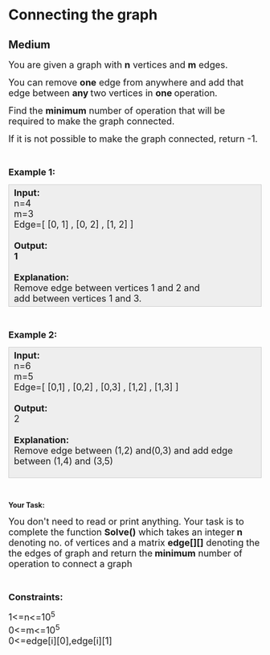 # Connecting the graph
## Medium
<div class="problems_problem_content__Xm_eO"><p><span style="font-size:18px">You are given a graph with <strong>n</strong> vertices and <strong>m</strong> edges.</span></p>

<p><span style="font-size:18px">You can remove <strong>one</strong> edge from anywhere and add that edge between&nbsp;<strong>any </strong>two vertices in <strong>one </strong>operation.</span></p>

<p><span style="font-size:18px">Find the <strong>minimum</strong> number of operation&nbsp;that will be required to make the graph connected.</span></p>

<p><span style="font-size:18px">If it is not possible to make the graph connected, return -1.</span></p>

<p>&nbsp;</p>

<p><span style="font-size:18px"><strong>Example 1:</strong>&nbsp;</span></p>

<div data-darkreader-inline-bgcolor="" data-darkreader-inline-bgimage="" data-darkreader-inline-border-bottom="" data-darkreader-inline-border-left="" data-darkreader-inline-border-right="" data-darkreader-inline-border-top="" style="background: rgb(238, 238, 238); border: 1px solid rgb(204, 204, 204); padding: 5px 10px; --darkreader-inline-bgimage: initial; --darkreader-inline-bgcolor:#222426; --darkreader-inline-border-top:#3e4446; --darkreader-inline-border-right:#3e4446; --darkreader-inline-border-bottom:#3e4446; --darkreader-inline-border-left:#3e4446;"><span style="font-size:18px"><strong>Input:</strong><br>
n=4<br>
m=3<br>
Edge=[ [0, 1] , [0, 2] , [1, 2] ]<br>
<br>
<strong>Output:<br>
1<br>
<br>
Explanation:</strong><br>
Remove edge&nbsp;between vertices&nbsp;1 and 2 and add&nbsp;between vertices&nbsp;1 and 3.</span></div>

<p>&nbsp;</p>

<p><span style="font-size:18px"><strong>Example 2:</strong></span></p>

<div data-darkreader-inline-bgcolor="" data-darkreader-inline-bgimage="" data-darkreader-inline-border-bottom="" data-darkreader-inline-border-left="" data-darkreader-inline-border-right="" data-darkreader-inline-border-top="" style="background: rgb(238, 238, 238); border: 1px solid rgb(204, 204, 204); padding: 5px 10px; --darkreader-inline-bgimage: initial; --darkreader-inline-bgcolor:#222426; --darkreader-inline-border-top:#3e4446; --darkreader-inline-border-right:#3e4446; --darkreader-inline-border-bottom:#3e4446; --darkreader-inline-border-left:#3e4446;"><span style="font-size:18px"><strong>Input:</strong><br>
n=6<br>
m=5<br>
Edge=[ [0,1] , [0,2] , [0,3] , [1,2] , [1,3] ]<br>
<br>
<strong>Output:</strong><br>
2<br>
<br>
<strong>Explanation:</strong><br>
Remove edge between (1,2) and(0,3) and add edge between (1,4) and (3,5)</span><br>
&nbsp;</div>

<p>&nbsp;</p>

<p><strong>Your Task:</strong></p>

<p><span style="font-size:18px">You don't need to read or print anything. Your task is to complete the function&nbsp;<strong>Solve()</strong>&nbsp;which takes an integer<strong> n</strong> denoting no. of vertices&nbsp;and a matrix <strong>edge[][]</strong> denoting the the edges of graph&nbsp;and return the<strong> minimum</strong> number of operation to connect a graph</span></p>

<p>&nbsp;</p>

<p><span style="font-size:18px"><strong>Constraints:</strong></span></p>

<p><span style="font-size:18px">1&lt;=n&lt;=10<sup>5</sup><br>
0&lt;=m&lt;=10<sup>5</sup><br>
0&lt;=edge[i][0],edge[i][1]</span></p>
</div>